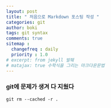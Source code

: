 ```yaml
---
layout: post
title: " 처음으로 Markdown 포스팅 작성 "
categories: git
author: boki
tags: git syntax
comments: true
sitemap :
  changefreq : daily
  priority : 1.0
# excerpt: from jekyll 발췌
# matajax: true 수학식을 그리는 마크다운문법
---
```


### git에 문제가 생겨 다 지웠다

```
git rm --cached -r .
```